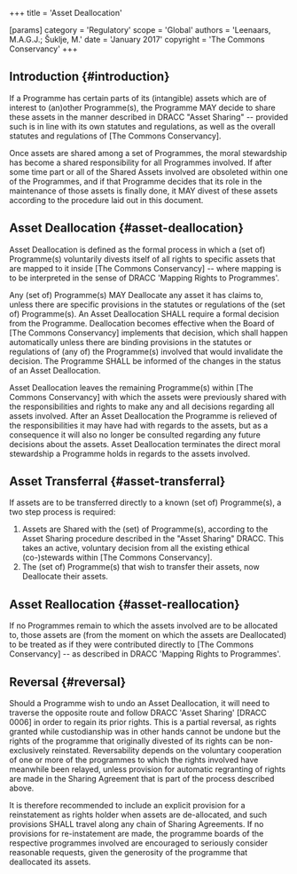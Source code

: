 +++
title = 'Asset Deallocation'

[params]
    category = 'Regulatory'
    scope = 'Global'
    authors = 'Leenaars, M.A.G.J.; Šuklje, M.'
    date = 'January 2017'
    copyright = 'The Commons Conservancy'
+++

## Introduction {#introduction}

If a Programme has certain parts of its (intangible) assets which are of interest to (an)other Programme(s), the Programme MAY decide to share these assets in the manner described in DRACC "Asset Sharing" -- provided such is in line with its own statutes and regulations, as well as the overall statutes and regulations of [The Commons Conservancy].

Once assets are shared among a set of Programmes, the moral stewardship has become a shared responsibility for all Programmes involved. If after some time part or all of the Shared Assets involved are obsoleted within one of the Programmes, and if that Programme decides that its role in the maintenance of those assets is finally done, it MAY divest of these assets according to the procedure laid out in this document.

## Asset Deallocation {#asset-deallocation}

Asset Deallocation is defined as the formal process in which a (set of) Programme(s) voluntarily divests itself of all rights to specific assets that are mapped to it inside [The Commons Conservancy] -- where mapping is to be interpreted in the sense of DRACC 'Mapping Rights to Programmes'.

Any (set of) Programme(s) MAY Deallocate any asset it has claims to, unless there are specific provisions in the statutes or regulations of the (set of) Programme(s). An Asset Deallocation SHALL require a formal decision from the Programme. Deallocation becomes effective when the Board of [The Commons Conservancy] implements that decision, which shall happen automatically unless there are binding provisions in the statutes or regulations of (any of) the Programme(s) involved that would invalidate the decision. The Programme SHALL be informed of the changes in the status of an Asset Deallocation.

Asset Deallocation leaves the remaining Programme(s) within [The Commons Conservancy] with which the assets were previously shared with the responsibilities and rights to make any and all decisions regarding all assets involved. After an Asset Deallocation the Programme is relieved of the responsibilities it may have had with regards to the assets, but as a consequence it will also no longer be consulted regarding any future decisions about the assets. Asset Deallocation terminates the direct moral stewardship a Programme holds in regards to the assets involved.

## Asset Transferral {#asset-transferral}

If assets are to be transferred directly to a known (set of) Programme(s), a two step process is required:

1. Assets are Shared with the (set) of Programme(s), according to the Asset Sharing procedure described in the "Asset Sharing" DRACC. This takes an active, voluntary decision from all the existing ethical (co-)stewards within [The Commons Conservancy].
2. The (set of) Programme(s) that wish to transfer their assets, now Deallocate their assets.

## Asset Reallocation {#asset-reallocation}

If no Programmes remain to which the assets involved are to be allocated to, those assets are (from the moment on which the assets are Deallocated) to be treated as if they were contributed directly to [The Commons Conservancy] -- as described in DRACC 'Mapping Rights to Programmes'.

## Reversal {#reversal}

Should a Programme wish to undo an Asset Deallocation, it will need to traverse the opposite route and follow DRACC 'Asset Sharing' [DRACC 0006] in order to regain its prior rights. This is a partial reversal, as rights granted while custodianship was in other hands cannot be undone but the rights of the programme that originally divested of its rights can be non-exclusively reinstated. Reversability depends on the voluntary cooperation of one or more of the programmes to which the rights involved have meanwhile been relayed, unless provision for automatic regranting of rights are made in the Sharing Agreement that is part of the process described above.

It is therefore recommended to include an explicit provision for a reinstatement as rights holder when assets are de-allocated, and such provisions SHALL travel along any chain of Sharing Agreements. If no provisions for re-instatement are made, the programme boards of the respective programmes involved are encouraged to seriously consider reasonable requests, given the generosity of the programme that deallocated its assets.
